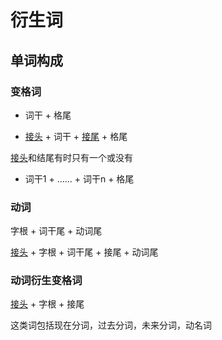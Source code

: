 # 衍生词

## 单词构成

### 变格词

- 词干 + 格尾

- [接头](prefix.md) + 词干 + [接尾](suffix.md) + 格尾

[接头](prefix.md)和结尾有时只有一个或没有

- 词干1 + …… + 词干n + 格尾

### 动词

字根 + 词干尾 + 动词尾

[接头](prefix.md) + 字根 + 词干尾 + 接尾 + 动词尾

### 动词衍生变格词

[接头](prefix.md) + 字根 + 接尾

这类词包括现在分词，过去分词，未来分词，动名词